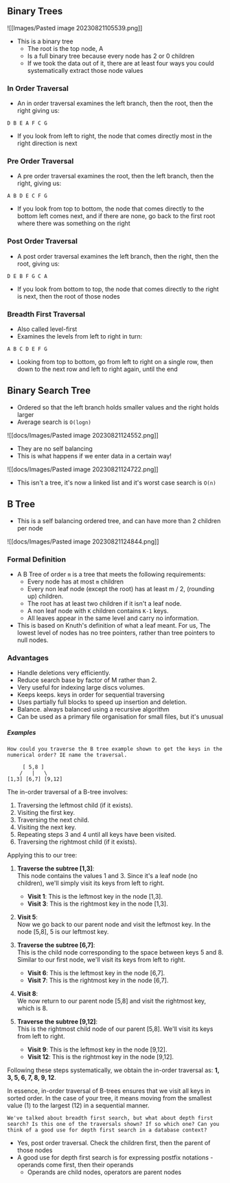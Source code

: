 ## Binary Trees


![[Images/Pasted image 20230821105539.png]]
- This is a binary tree
	- The root is the top node, A
	- Is a full binary tree because every node has 2 or 0 children
	- If we took the data out of it, there are at least four ways you could systematically extract those node values

### In Order Traversal
- An in order traversal examines the left branch, then the root, then the right giving us:

```
D B E A F C G
```

- If you look from left to right,  the node that comes directly most in the right direction is next
### Pre Order Traversal
- A pre order traversal examines the root, then the left branch, then the right, giving us:

```
A B D E C F G
```

- If you look from top to bottom, the node that comes directly to the bottom left comes next, and if there are none, go back to the first root where there was something on the right

### Post Order Traversal
- A post order traversal examines the left branch, then the right, then the root, giving us:

```
D E B F G C A
```

- If you look from bottom to top, the node that comes directly to the right is next, then the root of those nodes 

### Breadth First Traversal
- Also called level-first
- Examines the levels from left to right in turn:

```
A B C D E F G
```

- Looking from top to bottom, go from left to right on a single row, then down to the next row and left to right again, until the end

## Binary Search Tree
- Ordered so that the left branch holds smaller values and the right holds larger
- Average search is `O(logn)`

![[docs/Images/Pasted image 20230821124552.png]]

- They are no self balancing
- This is what happens if we enter data in a certain way!

 ![[docs/Images/Pasted image 20230821124722.png]]

- This isn't a tree, it's now a linked list and it's worst case search is `O(n)`

## B Tree
- This is a self balancing ordered tree, and can have more than 2 children per node

![[docs/Images/Pasted image 20230821124844.png]]

### Formal Definition
- A B Tree of order `m` is a tree that meets the following requirements:
	- Every node has at most `m` children
	- Every non leaf node (except the root) has at least m / 2, (rounding up) children.
	- The root has at least two children if it isn't a leaf node.
	- A non leaf node with `K` children contains `K-1` keys.
	- All leaves appear in the same level and carry no information.
- This is based on Knuth's definition of what a leaf meant. For us, The lowest level of nodes has no tree pointers, rather than tree pointers to null nodes.

### Advantages
- Handle deletions very efficiently.
- Reduce search base by factor of M rather than 2.
- Very useful for indexing large discs volumes.
- Keeps keeps. keys in order for sequential traversing
- Uses partially full blocks to speed up insertion and deletion.
- Balance. always balanced using a recursive algorithm
- Can be used as a primary file organisation for small files, but it's unusual

##### Examples

```
How could you traverse the B tree example shown to get the keys in the numerical order? IE name the traversal.
```

```
     [ 5,8 ]
    /   |   \
[1,3] [6,7] [9,12]
```

The in-order traversal of a B-tree involves:

1. Traversing the leftmost child (if it exists).
2. Visiting the first key.
3. Traversing the next child.
4. Visiting the next key.
5. Repeating steps 3 and 4 until all keys have been visited.
6. Traversing the rightmost child (if it exists).

Applying this to our tree:

1. **Traverse the subtree [1,3]**:  
   This node contains the values 1 and 3. Since it's a leaf node (no children), we'll simply visit its keys from left to right.  
   - **Visit 1**: This is the leftmost key in the node [1,3].
   - **Visit 3**: This is the rightmost key in the node [1,3].

2. **Visit 5**:  
   Now we go back to our parent node and visit the leftmost key. In the node [5,8], 5 is our leftmost key.

3. **Traverse the subtree [6,7]**:  
   This is the child node corresponding to the space between keys 5 and 8. Similar to our first node, we'll visit its keys from left to right.  
   - **Visit 6**: This is the leftmost key in the node [6,7].
   - **Visit 7**: This is the rightmost key in the node [6,7].

4. **Visit 8**:  
   We now return to our parent node [5,8] and visit the rightmost key, which is 8.

5. **Traverse the subtree [9,12]**:  
   This is the rightmost child node of our parent [5,8]. We'll visit its keys from left to right.  
   - **Visit 9**: This is the leftmost key in the node [9,12].
   - **Visit 12**: This is the rightmost key in the node [9,12].

Following these steps systematically, we obtain the in-order traversal as: **1, 3, 5, 6, 7, 8, 9, 12**.

In essence, in-order traversal of B-trees ensures that we visit all keys in sorted order. In the case of your tree, it means moving from the smallest value (1) to the largest (12) in a sequential manner.

```
We've talked about breadth first search, but what about depth first search? Is this one of the traversals shown? If so which one? Can you think of a good use for depth first search in a database context?
```

- Yes, post order traversal. Check the children first, then the parent of those nodes
- A good use for depth first search is for expressing postfix notations - operands come first, then their operands
	- Operands are child nodes, operators are parent nodes